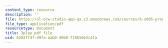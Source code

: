 ```yaml
---
content_type: resource
description: ''
file: https://ol-ocw-studio-app-qa.s3.amazonaws.com/courses/6-s095-programming-for-the-puzzled-january-iap-2018/6202ff4fd9faaab040b0729b50e3c4fa_Pe1MBDbGfwc.pdf
file_type: application/pdf
resourcetype: Document
title: 3play pdf file
uid: 6202ff4f-d9fa-aab0-40b0-729b50e3c4fa
---
```

